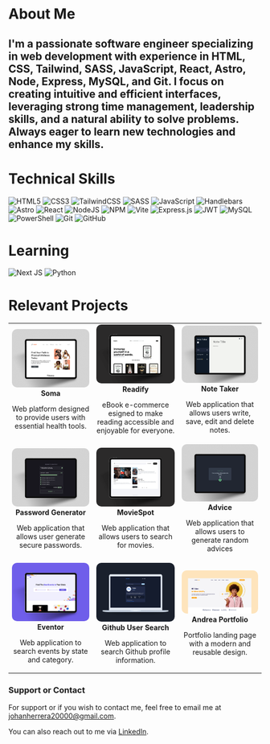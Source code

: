 # About Me

## I'm a passionate software engineer specializing in web development with experience in HTML, CSS, Tailwind, SASS, JavaScript, React, Astro, Node, Express, MySQL, and Git. I focus on creating intuitive and efficient interfaces, leveraging strong time management, leadership skills, and a natural ability to solve problems. Always eager to learn new technologies and enhance my skills.

# Technical Skills

![HTML5](https://img.shields.io/badge/html5-%23E34F26.svg?style=for-the-badge&logo=html5&logoColor=white)
![CSS3](https://img.shields.io/badge/css3-%231572B6.svg?style=for-the-badge&logo=css3&logoColor=white)
![TailwindCSS](https://img.shields.io/badge/tailwindcss-%2338B2AC.svg?style=for-the-badge&logo=tailwind-css&logoColor=white)
![SASS](https://img.shields.io/badge/SASS-hotpink.svg?style=for-the-badge&logo=SASS&logoColor=white)
![JavaScript](https://img.shields.io/badge/javascript-%23323330.svg?style=for-the-badge&logo=javascript&logoColor=%23F7DF1E)
![Handlebars](https://img.shields.io/badge/Handlebars-%23000000?style=for-the-badge&logo=Handlebars.js&logoColor=white)
![Astro](https://img.shields.io/badge/astro-%232C2052.svg?style=for-the-badge&logo=astro&logoColor=white)
![React](https://img.shields.io/badge/react-%2320232a.svg?style=for-the-badge&logo=react&logoColor=%2361DAFB)
![NodeJS](https://img.shields.io/badge/node.js-6DA55F?style=for-the-badge&logo=node.js&logoColor=white)
![NPM](https://img.shields.io/badge/NPM-%23CB3837.svg?style=for-the-badge&logo=npm&logoColor=white)
![Vite](https://img.shields.io/badge/vite-%23646CFF.svg?style=for-the-badge&logo=vite&logoColor=white)
![Express.js](https://img.shields.io/badge/express.js-%23404d59.svg?style=for-the-badge&logo=express&logoColor=%2361DAFB)
![JWT](https://img.shields.io/badge/JWT-black?style=for-the-badge&logo=JSON%20web%20tokens)
![MySQL](https://img.shields.io/badge/mysql-4479A1.svg?style=for-the-badge&logo=mysql&logoColor=white)
![PowerShell](https://img.shields.io/badge/PowerShell-%235391FE.svg?style=for-the-badge&logo=powershell&logoColor=white)
![Git](https://img.shields.io/badge/git-%23F05033.svg?style=for-the-badge&logo=git&logoColor=white)
![GitHub](https://img.shields.io/badge/github-%23121011.svg?style=for-the-badge&logo=github&logoColor=white)

# Learning

![Next JS](https://img.shields.io/badge/Next-black?style=for-the-badge&logo=next.js&logoColor=white)
![Python](https://img.shields.io/badge/python-3670A0?style=for-the-badge&logo=python&logoColor=ffdd54)

# Relevant Projects

<div align="center">
<table>
    <tr>
      <td align="center" width="300" height="200">
        <a href="https://github.com/Johanh0/soma" target="_blank">
          <img src="./assets/soma.png" alt="Soma" style="border-radius: 10px;"/>
        </a>
        <br>
        <strong>Soma</strong>
        <br>
        <p>Web platform designed to provide users with essential health tools.</p>
      </td>
      <td align="center" width="300" height="200">
        <a href="https://github.com/Johanh0/Readify-React" target="_blank">
          <img src="./assets/readify.png" alt="Readify" style="border-radius: 10px;"/>
        </a>
        <br>
        <strong>Readify</strong>
        <br>
        <p>eBook e-commerce esigned to make reading accessible and enjoyable for everyone.</p>
      </td>
      <td align="center" width="300" height="200">
        <a href="https://github.com/Johanh0/Note-Taker" target="_blank">
          <img src="./assets/note-taker.png" alt="Note Taker" style="border-radius: 10px;"/>
        </a>
        <br>
        <strong>Note Taker</strong>
        <br>
        <p>Web application that allows users write, save, edit and delete notes.</p>
      </td>
    </tr>
    <tr>
          <td align="center" width="300" height="200">
        <a href="https://github.com/Johanh0/Password-Generator" target="_blank">
          <img src="./assets/password-generator.png" alt="Password Generator" style="border-radius: 10px;"/>
        </a>
        <br>
        <strong>Password Generator</strong>
        <br>
        <p>Web application that allows user generate secure passwords.</p>
      </td>
      <td align="center" width="300" height="200">
        <a href="https://github.com/Johanh0/MovieSpot" target="_blank">
          <img src="./assets/movie-spot.png" alt="MovieSpot" style="border-radius: 10px;"/>
        </a>
        <br>
        <strong>MovieSpot</strong>
        <br>
        <p>Web application that allows users to search for movies.</p>
      </td>
      <td align="center" width="300" height="200">
        <a href="https://github.com/Johanh0/Advice-Generator" target="_blank">
          <img src="./assets/advice.png" alt="Advice" style="border-radius: 10px;"/>
        </a>
        <br>
        <strong>Advice</strong>
        <br>
        <p>Web application that allows users to generate random advices</p>
      </td>
    </tr>
        <tr>
          <td align="center" width="300" height="200">
        <a href="https://github.com/Johanh0/Eventor-React" target="_blank">
          <img src="./assets/eventor.png" alt="Eventor" style="border-radius: 10px;"/>
        </a>
        <br>
        <strong>Eventor</strong>
        <br>
        <p>Web application to search events by state and category.</p>
      </td>
      <td align="center" width="300" height="200">
        <a href="https://github.com/Johanh0/Github-User-Search" target="_blank">
          <img src="./assets/github-search.png" alt="Github user search" style="border-radius: 10px;"/>
        </a>
        <br>
        <strong>Github User Search</strong>
        <br>
        <p>Web application to search Github profile information.</p>
      </td>
      <td align="center" width="300" height="200">
        <a href="https://github.com/Johanh0/Andrea-Portfolio-React?tab=readme-ov-file" target="_blank">
          <img src="./assets/andrea-portfolio.png" alt="Andrea Portfolio" style="border-radius: 10px;"/>
        </a>
        <br>
        <strong>Andrea Portfolio</strong>
        <br>
        <p>Portfolio landing page with a modern and reusable design.</p>
      </td>
    </tr>
</table>
  </div>

### Support or Contact

For support or if you wish to contact me, feel free to email me at [johanherrera20000@gmail.com](mailto:johanherrera20000@gmail.com).

You can also reach out to me via [LinkedIn](https://www.linkedin.com/in/johanh0/).
